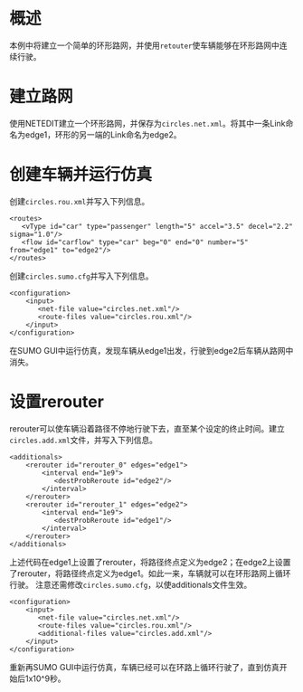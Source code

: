 # 概述
本例中将建立一个简单的环形路网，并使用`retouter`使车辆能够在环形路网中连续行驶。
# 建立路网
使用NETEDIT建立一个环形路网，并保存为`circles.net.xml`。将其中一条Link命名为edge1，环形的另一端的Link命名为edge2。
# 创建车辆并运行仿真
创建`circles.rou.xml`并写入下列信息。
```
<routes>
   <vType id="car" type="passenger" length="5" accel="3.5" decel="2.2" sigma="1.0"/>
   <flow id="carflow" type="car" beg="0" end="0" number="5" from="edge1" to="edge2"/>
</routes>
```
创建`circles.sumo.cfg`并写入下列信息。
```
<configuration>
    <input>
       <net-file value="circles.net.xml"/>
       <route-files value="circles.rou.xml"/>
    </input>
</configuration>
```
在SUMO GUI中运行仿真，发现车辆从edge1出发，行驶到edge2后车辆从路网中消失。
# 设置rerouter
rerouter可以使车辆沿着路径不停地行驶下去，直至某个设定的终止时间。建立`circles.add.xml`文件，并写入下列信息。
```
<additionals>
    <rerouter id="rerouter_0" edges="edge1">
		<interval end="1e9">
		   <destProbReroute id="edge2"/>
		</interval>
	</rerouter>
    <rerouter id="rerouter_1" edges="edge2">
		<interval end="1e9">
		   <destProbReroute id="edge1"/>
		</interval>
	</rerouter>
</additionals>
```
上述代码在edge1上设置了rerouter，将路径终点定义为edge2；在edge2上设置了rerouter，将路径终点定义为edge1。如此一来，车辆就可以在环形路网上循环行驶。
注意还需修改`circles.sumo.cfg`，以使additionals文件生效。
```
<configuration>
    <input>
       <net-file value="circles.net.xml"/>
       <route-files value="circles.rou.xml"/>
       <additional-files value="circles.add.xml"/>
    </input>
</configuration>
```
重新再SUMO GUI中运行仿真，车辆已经可以在环路上循环行驶了，直到仿真开始后1x10^9秒。
